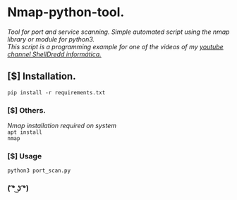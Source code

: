 # Nmap-python-tool.
*Tool for port and service scanning. Simple automated script using the nmap library or module for python3.*<br>
*This script is a programming example for one of the videos of my <a href="https://www.youtube.com/channel/UCV_nyB99w6s3tNTSK6aRI9Q" target="_blank">youtube channel ShellDredd informática.</a>*
## [$] Installation.
<code>pip install -r requirements.txt</code>
### [$] Others.
*Nmap installation required on system*<br>
<code>apt install nmap</code>
### [$] Usage
<code>python3 port_scan.py</code>
### ( ͡° ͜ʖ ͡°)
